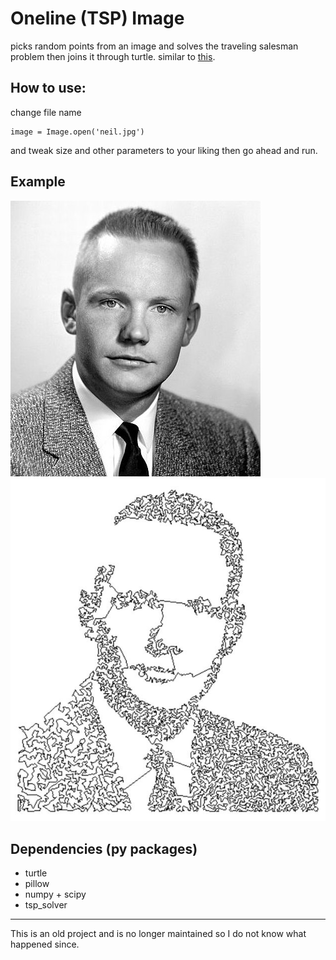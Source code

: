 # Oneline (TSP) Image
picks random points from an image and solves the traveling salesman problem then joins it through turtle.
similar to [this](https://fronkonstin.com/2018/04/04/the-travelling-salesman-portrait/).

## How to use:
change file name 
```
image = Image.open('neil.jpg')
```
and tweak size and other parameters to your liking then go ahead and run.

## Example
![Neil Armstrong](neil.jpg "before")
![One Line](neilline.jpg "after")

## Dependencies (py packages)
* turtle
* pillow
* numpy + scipy
* tsp_solver

---
This is an old project and is no longer maintained so I do not know what happened since.
